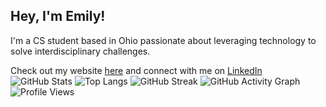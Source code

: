 ## Hey, I'm Emily!


I'm a CS student based in Ohio passionate about leveraging technology to solve interdisciplinary challenges.

Check out my website [here](https://emily202777.github.io/main-site/) and connect with me on [LinkedIn](https://www.linkedin.com/in/emily-ahmad-26345a309/)
![GitHub Stats](https://github-readme-stats.vercel.app/api?username=emilya202777&show_icons=true&theme=radical)
![Top Langs](https://github-readme-stats.vercel.app/api/top-langs/?username=emily202777&layout=compact&theme=radical)
![GitHub Streak](https://streak-stats.demolab.com/?user=emily202777&theme=radical)
![GitHub Activity Graph](https://github-readme-activity-graph.vercel.app/graph?username=emily202777&theme=react-dark)
![Profile Views](https://komarev.com/ghpvc/?username=emily202777&color=blue)
